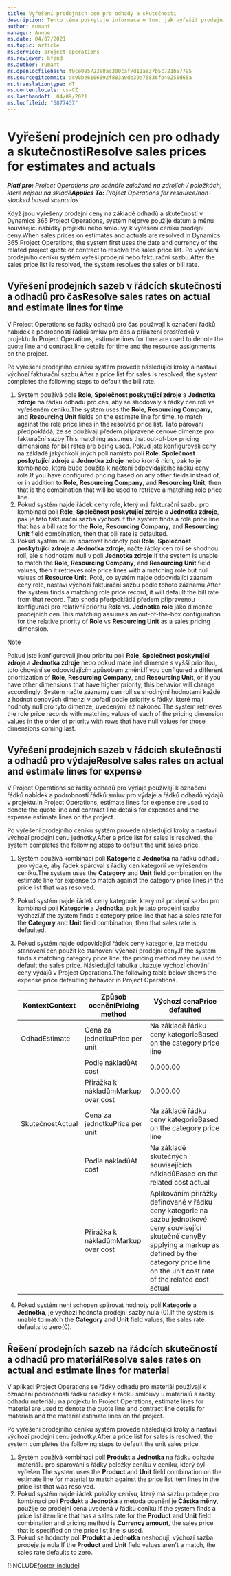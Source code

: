```yaml
---
title: Vyřešení prodejních cen pro odhady a skutečnosti
description: Tento téma poskytuje informace o tom, jak vyřešit prodejní sazby pro odhady a skutečnosti.
author: rumant
manager: Annbe
ms.date: 04/07/2021
ms.topic: article
ms.service: project-operations
ms.reviewer: kfend
ms.author: rumant
ms.openlocfilehash: f9ce095723e8ac300caf7d11ae37b5c721b57795
ms.sourcegitcommit: ac90be6106592f883a0de39a75836fb40255d65a
ms.translationtype: HT
ms.contentlocale: cs-CZ
ms.lasthandoff: 04/09/2021
ms.locfileid: "5877437"
---
```

# <a name="resolve-sales-prices-for-estimates-and-actuals"></a><span data-ttu-id="05460-103">Vyřešení prodejních cen pro odhady a skutečnosti</span><span class="sxs-lookup"><span data-stu-id="05460-103">Resolve sales prices for estimates and actuals</span></span>

<span data-ttu-id="05460-104">_**Platí pro:** Project Operations pro scénáře založené na zdrojích / položkách, které nejsou na skladě_</span><span class="sxs-lookup"><span data-stu-id="05460-104">_**Applies To:** Project Operations for resource/non-stocked based scenarios_</span></span>

<span data-ttu-id="05460-105">Když jsou vyřešeny prodejní ceny na základě odhadů a skutečností v Dynamics 365 Project Operations, systém nejprve použije datum a měnu související nabídky projektu nebo smlouvy k vyřešení ceníku prodejní ceny.</span><span class="sxs-lookup"><span data-stu-id="05460-105">When sales prices on estimates and actuals are resolved in Dynamics 365 Project Operations, the system first uses the date and currency of the related project quote or contract to resolve the sales price list.</span></span> <span data-ttu-id="05460-106">Po vyřešení prodejního ceníku systém vyřeší prodejní nebo fakturační sazbu.</span><span class="sxs-lookup"><span data-stu-id="05460-106">After the sales price list is resolved, the system resolves the sales or bill rate.</span></span>

## <a name="resolve-sales-rates-on-actual-and-estimate-lines-for-time"></a><span data-ttu-id="05460-107">Vyřešení prodejních sazeb v řádcích skutečností a odhadů pro čas</span><span class="sxs-lookup"><span data-stu-id="05460-107">Resolve sales rates on actual and estimate lines for time</span></span>

<span data-ttu-id="05460-108">V Project Operations se řádky odhadů pro čas používají k označení řádků nabídek a podrobností řádků smluv pro čas a přiřazení prostředků v projektu.</span><span class="sxs-lookup"><span data-stu-id="05460-108">In Project Operations, estimate lines for time are used to denote the quote line and contract line details for time and the resource assignments on the project.</span></span>

<span data-ttu-id="05460-109">Po vyřešení prodejního ceníku systém provede následující kroky a nastaví výchozí fakturační sazbu.</span><span class="sxs-lookup"><span data-stu-id="05460-109">After a price list for sales is resolved, the system completes the following steps to default the bill rate.</span></span>

1. <span data-ttu-id="05460-110">Systém používá pole **Role**, **Společnost poskytující zdroje** a **Jednotka zdroje** na řádku odhadu pro čas, aby se shodovaly s řádky cen rolí ve vyřešeném ceníku.</span><span class="sxs-lookup"><span data-stu-id="05460-110">The system uses the **Role**, **Resourcing Company**, and **Resourcing Unit** fields on the estimate line for time, to match against the role price lines in the resolved price list.</span></span> <span data-ttu-id="05460-111">Tato párování předpokládá, že se používají předem připravené cenové dimenze pro fakturační sazby.</span><span class="sxs-lookup"><span data-stu-id="05460-111">This matching assumes that out-of-box pricing dimensions for bill rates are being used.</span></span> <span data-ttu-id="05460-112">Pokud jste konfigurovali ceny na základě jakýchkoli jiných polí namísto polí **Role**, **Společnost poskytující zdroje** a **Jednotka zdroje** nebo kromě nich, pak to je kombinace, která bude použita k načtení odpovídajícího řádku ceny role.</span><span class="sxs-lookup"><span data-stu-id="05460-112">If you have configured pricing based on any other fields instead of, or in addition to **Role**, **Resourcing Company**, and **Resourcing Unit**, then that is the combination that will be used to retrieve a matching role price line.</span></span>
2. <span data-ttu-id="05460-113">Pokud systém najde řádek ceny role, který má fakturační sazbu pro kombinaci polí **Role**, **Společnost poskytující zdroje** a **Jednotka zdroje**, pak je tato fakturační sazba výchozí.</span><span class="sxs-lookup"><span data-stu-id="05460-113">If the system finds a role price line that has a bill rate for the **Role**, **Resourcing Company**, and **Resourcing Unit** field combination, then that bill rate is defaulted.</span></span>
3. <span data-ttu-id="05460-114">Pokud systém neumí spárovat hodnoty polí **Role**, **Společnost poskytující zdroje** a **Jednotka zdroje**, načte řádky cen rolí se shodnou rolí, ale s hodnotami null v poli **Jednotka zdroje**.</span><span class="sxs-lookup"><span data-stu-id="05460-114">If the system is unable to match the **Role**, **Resourcing Company**, and **Resourcing Unit** field values, then it retrieves role price lines with a matching role but null values of **Resource Unit**.</span></span> <span data-ttu-id="05460-115">Poté, co systém najde odpovídající záznam ceny role, nastaví výchozí fakturační sazbu podle tohoto záznamu.</span><span class="sxs-lookup"><span data-stu-id="05460-115">After the system finds a matching role price record, it will default the bill rate from that record.</span></span> <span data-ttu-id="05460-116">Tato shoda předpokládá předem připravenou konfiguraci pro relativní prioritu **Role** vs. **Jednotka role** jako dimenze prodejních cen.</span><span class="sxs-lookup"><span data-stu-id="05460-116">This matching assumes an out-of-the-box configuration for the relative priority of **Role** vs **Resourcing Unit** as a sales pricing dimension.</span></span>

> [!NOTE]
> <span data-ttu-id="05460-117">Pokud jste konfigurovali jinou prioritu polí **Role**, **Společnost poskytující zdroje** a **Jednotka zdroje** nebo pokud máte jiné dimenze s vyšší prioritou, toto chování se odpovídajícím způsobem změní.</span><span class="sxs-lookup"><span data-stu-id="05460-117">If you configured a different prioritization of **Role**, **Resourcing Company**, and **Resourcing Unit**, or if you have other dimensions that have higher priority, this behavior will change accordingly.</span></span> <span data-ttu-id="05460-118">Systém načte záznamy cen rolí se shodnými hodnotami každé z hodnot cenových dimenzí v pořadí podle priority s řádky, které mají hodnoty null pro tyto dimenze, uvedenými až nakonec.</span><span class="sxs-lookup"><span data-stu-id="05460-118">The system retrieves the role price records with matching values of each of the pricing dimension values in the order of priority with rows that have null values for those dimensions coming last.</span></span>

## <a name="resolve-sales-rates-on-actual-and-estimate-lines-for-expense"></a><span data-ttu-id="05460-119">Vyřešení prodejních sazeb v řádcích skutečností a odhadů pro výdaje</span><span class="sxs-lookup"><span data-stu-id="05460-119">Resolve sales rates on actual and estimate lines for expense</span></span>

<span data-ttu-id="05460-120">V Project Operations se řádky odhadů pro výdaje používají k označení řádků nabídek a podrobností řádků smluv pro výdaje a řádků odhadů výdajů v projektu.</span><span class="sxs-lookup"><span data-stu-id="05460-120">In Project Operations, estimate lines for expense are used to denote the quote line and contract line details for expenses and the expense estimate lines on the project.</span></span>

<span data-ttu-id="05460-121">Po vyřešení prodejního ceníku systém provede následující kroky a nastaví výchozí prodejní cenu jednotky.</span><span class="sxs-lookup"><span data-stu-id="05460-121">After a price list for sales is resolved, the system completes the following steps to default the unit sales price.</span></span>

1. <span data-ttu-id="05460-122">Systém používá kombinaci polí **Kategorie** a **Jednotka** na řádku odhadu pro výdaje, aby řádek spároval s řádky cen kategorií ve vyřešeném ceníku.</span><span class="sxs-lookup"><span data-stu-id="05460-122">The system uses the **Category** and **Unit** field combination on the estimate line for expense to match against the category price lines in the price list that was resolved.</span></span>
2. <span data-ttu-id="05460-123">Pokud systém najde řádek ceny kategorie, který má prodejní sazbu pro kombinaci polí **Kategorie** a **Jednotka**, pak je tato prodejní sazba výchozí.</span><span class="sxs-lookup"><span data-stu-id="05460-123">If the system finds a category price line that has a sales rate for the **Category** and **Unit** field combination, then that sales rate is defaulted.</span></span>
3. <span data-ttu-id="05460-124">Pokud systém najde odpovídající řádek ceny kategorie, lze metodu stanovení cen použít ke stanovení výchozí prodejní ceny.</span><span class="sxs-lookup"><span data-stu-id="05460-124">If the system finds a matching category price line, the pricing method may be used to default the sales price.</span></span> <span data-ttu-id="05460-125">Následující tabulka ukazuje výchozí chování ceny výdajů v Project Operations.</span><span class="sxs-lookup"><span data-stu-id="05460-125">The following table below shows the expense price defaulting behavior in Project Operations.</span></span>

    | <span data-ttu-id="05460-126">Kontext</span><span class="sxs-lookup"><span data-stu-id="05460-126">Context</span></span> | <span data-ttu-id="05460-127">Způsob ocenění</span><span class="sxs-lookup"><span data-stu-id="05460-127">Pricing method</span></span> | <span data-ttu-id="05460-128">Výchozí cena</span><span class="sxs-lookup"><span data-stu-id="05460-128">Price defaulted</span></span> |
    | --- | --- | --- |
    | <span data-ttu-id="05460-129">Odhad</span><span class="sxs-lookup"><span data-stu-id="05460-129">Estimate</span></span> | <span data-ttu-id="05460-130">Cena za jednotku</span><span class="sxs-lookup"><span data-stu-id="05460-130">Price per unit</span></span> | <span data-ttu-id="05460-131">Na základě řádku ceny kategorie</span><span class="sxs-lookup"><span data-stu-id="05460-131">Based on the category price line</span></span> |
    | &nbsp; | <span data-ttu-id="05460-132">Podle nákladů</span><span class="sxs-lookup"><span data-stu-id="05460-132">At cost</span></span> | <span data-ttu-id="05460-133">0.00</span><span class="sxs-lookup"><span data-stu-id="05460-133">0.00</span></span> |
    | &nbsp; | <span data-ttu-id="05460-134">Přirážka k nákladům</span><span class="sxs-lookup"><span data-stu-id="05460-134">Markup over cost</span></span> | <span data-ttu-id="05460-135">0.00</span><span class="sxs-lookup"><span data-stu-id="05460-135">0.00</span></span> |
    | <span data-ttu-id="05460-136">Skutečnost</span><span class="sxs-lookup"><span data-stu-id="05460-136">Actual</span></span> | <span data-ttu-id="05460-137">Cena za jednotku</span><span class="sxs-lookup"><span data-stu-id="05460-137">Price per unit</span></span> | <span data-ttu-id="05460-138">Na základě řádku ceny kategorie</span><span class="sxs-lookup"><span data-stu-id="05460-138">Based on the category price line</span></span> |
    | &nbsp; | <span data-ttu-id="05460-139">Podle nákladů</span><span class="sxs-lookup"><span data-stu-id="05460-139">At cost</span></span> | <span data-ttu-id="05460-140">Na základě skutečných souvisejících nákladů</span><span class="sxs-lookup"><span data-stu-id="05460-140">Based on the related cost actual</span></span> |
    | &nbsp; | <span data-ttu-id="05460-141">Přirážka k nákladům</span><span class="sxs-lookup"><span data-stu-id="05460-141">Markup over cost</span></span> | <span data-ttu-id="05460-142">Aplikováním přirážky definované v řádku ceny kategorie na sazbu jednotkové ceny související skutečné ceny</span><span class="sxs-lookup"><span data-stu-id="05460-142">By applying a markup as defined by the category price line on the unit cost rate of the related cost actual</span></span> |

4. <span data-ttu-id="05460-143">Pokud systém není schopen spárovat hodnoty polí **Kategorie** a **Jednotka**, je výchozí hodnota prodejní sazby nula (0).</span><span class="sxs-lookup"><span data-stu-id="05460-143">If the system is unable to match the **Category** and **Unit** field values, the sales rate defaults to zero(0).</span></span>

## <a name="resolve-sales-rates-on-actual-and-estimate-lines-for-material"></a><span data-ttu-id="05460-144">Řešení prodejních sazeb na řádcích skutečností a odhadů pro materiál</span><span class="sxs-lookup"><span data-stu-id="05460-144">Resolve sales rates on actual and estimate lines for material</span></span>

<span data-ttu-id="05460-145">V aplikaci Project Operations se řádky odhadu pro materiál používají k označení podrobností řádku nabídky a řádku smlouvy u materiálů a řádky odhadu materiálu na projektu.</span><span class="sxs-lookup"><span data-stu-id="05460-145">In Project Operations, estimate lines for material are used to denote the quote line and contract line details for materials and the material estimate lines on the project.</span></span>

<span data-ttu-id="05460-146">Po vyřešení prodejního ceníku systém provede následující kroky a nastaví výchozí prodejní cenu jednotky.</span><span class="sxs-lookup"><span data-stu-id="05460-146">After a price list for sales is resolved, the system completes the following steps to default the unit sales price.</span></span>

1. <span data-ttu-id="05460-147">Systém používá kombinaci polí **Produkt** a **Jednotka** na řádku odhadu materiálu pro spárování s řádky položky ceníku v ceníku, který byl vyřešen.</span><span class="sxs-lookup"><span data-stu-id="05460-147">The system uses the **Product** and **Unit** field combination on the estimate line for material to match against the price list item lines in the price list that was resolved.</span></span>
2. <span data-ttu-id="05460-148">Pokud systém najde řádek položky ceníku, který má sazbu prodeje pro kombinaci polí **Produkt** a **Jednotka** a metoda ocenění je **Částka měny**, použije se prodejní cena uvedená v řádku ceníku.</span><span class="sxs-lookup"><span data-stu-id="05460-148">If the system finds a price list item line that has a sales rate for the **Product** and **Unit** field combination and pricing method is **Currency amount**, the sales price that is specified on the price list line is used.</span></span>
3. <span data-ttu-id="05460-149">Pokud se hodnoty polí **Produkt** a **Jednotka** neshodují, výchozí sazba prodeje je nula.</span><span class="sxs-lookup"><span data-stu-id="05460-149">If the **Product** and **Unit** field values aren't a match, the sales rate defaults to zero.</span></span>



[!INCLUDE[footer-include](../includes/footer-banner.md)]
